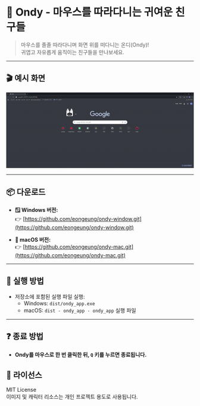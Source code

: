 # 🐾 Ondy - 마우스를 따라다니는 귀여운 친구들

> 마우스를 졸졸 따라다니며 화면 위를 떠다니는 온디(Ondy)!  
귀엽고 자유롭게 움직이는 친구들을 만나보세요.

---

## 🎬 예시 화면

![예시](./ondy.gif)

---

## 📦 다운로드

- **🪟 Windows 버전:**  
  👉 [https://github.com/eongeung/ondy-window.git](https://github.com/eongeung/ondy-window.git)

- **🍎 macOS 버전:**  
  👉 [https://github.com/eongeung/ondy-mac.git](https://github.com/eongeung/ondy-mac.git)

---

## 🚀 실행 방법
- 저장소에 포함된 실행 파일 실행:
   - Windows: `dist/ondy_app.exe`
   - macOS: `dist - ondy_app - ondy_app` 실행 파일 

---

## ❓ 종료 방법

- **Ondy를 마우스로 한 번 클릭한 뒤, `Q` 키를 누르면 종료됩니다.**


## 📄 라이선스

MIT License  
이미지 및 캐릭터 리소스는 개인 프로젝트 용도로 사용됩니다.
